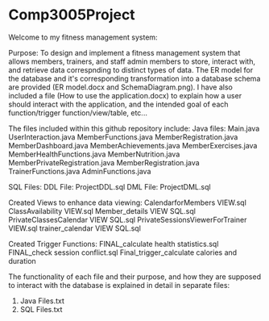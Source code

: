 # Comp3005Project
Welcome to my fitness management system:

Purpose:
To design and implement a fitness management system that allows members, trainers, and staff admin members to store, interact with, and retrieve data correspnding to distinct types of data. The ER model for the database and it's corresponding transformation into a database schema are provided (ER model.docx and SchemaDiagram.png). I have also included a file (How to use the application.docx) to explain how a user should interact with the application, and the intended goal of each function/trigger function/view/table, etc...

The files included within this github repository include:
Java files:
Main.java
UserInteraction.java
MemberFunctions.java
MemberRegistration.java
MemberDashboard.java
MemberAchievements.java
MemberExercises.java
MemberHealthFunctions.java
MemberNutrition.java
MemberPrivateRegistration.java
MemberRegistration.java
TrainerFunctions.java
AdminFunctions.java

SQL Files:
DDL File: ProjectDDL.sql
DML File: ProjectDML.sql

Created Views to enhance data viewing:
CalendarforMembers VIEW.sql
ClassAvailability VIEW.sql
Member_details VIEW SQL.sql
PrivateClassesCalendar VIEW SQL.sql
PrivateSessionsViewerForTrainer VIEW.sql
trainer_calendar VIEW SQL.sql

Created Trigger Functions:
FINAL_calculate health statistics.sql
FINAL_check session conflict.sql
Final_trigger_calculate calories and duration

The functionality of each file and their purpose, and how they are supposed to interact with the database is explained in detail in separate files:
1. Java Files.txt
2. SQL Files.txt
